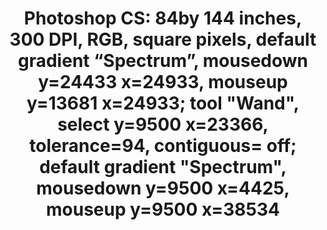 ---
ee_id: '4394'
site: '1'
type: '2'
long_id: '2017-060 Photoshop CS: 84by 144 inches, 300 DPI, RGB, square pixels, default
  gradient “Spectrum”, mo'
url: 2017-060-photoshop-cs-84by-144-inches-300-dpi-rgb-square-pixels-default-gra
year: '2017'
medium: Chromogenic print
commission:
add_credit:
dims: 84 x 144 in
pitch:
ps:
live_url:
related:
title: 'Photoshop CS: 84by 144 inches, 300 DPI, RGB, square pixels, default gradient
  “Spectrum”, mousedown y=24433 x=24933, mouseup y=13681 x=24933; tool "Wand", select
  y=9500 x=23366, tolerance=94, contiguous= off; default gradient "Spectrum", mousedown
  y=9500 x=4425, mouseup y=9500 x=38534 '
youtube:
imgs: photoshop-cs-2017-060-database-02-ug.jpg
subheading:
year2: '2017'
download:
add_credits:
related_code:
! '':
layout: things-i-made
---